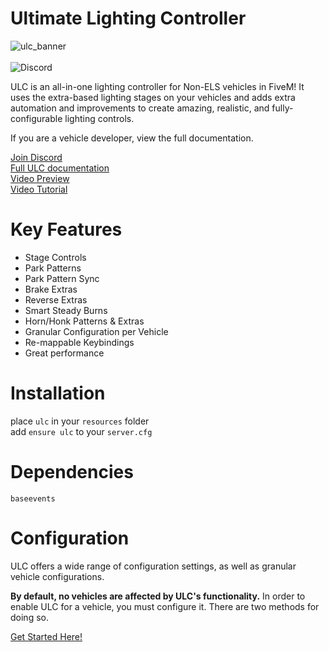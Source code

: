 # Ultimate Lighting Controller
![ulc_banner](https://user-images.githubusercontent.com/48927090/209438952-b931af04-f7b5-45bb-b2df-514d6c28d751.png)<br><br>
<img alt="Discord" src="https://img.shields.io/discord/603591936372244501?label=Discord&logo=Discord&logoColor=white">


ULC is an all-in-one lighting controller for Non-ELS vehicles in FiveM! It uses the extra-based lighting stages on your vehicles and adds extra automation and improvements to create amazing, realistic, and fully-configurable lighting controls.

If you are a vehicle developer, view the full documentation.

[Join Discord](https://discord.gg/dwnstr-fivem)<br>
[Full ULC documentation](https://dawnstar.gitbook.io/vehicle-docs/ulc/overview)<br>
[Video Preview](https://www.youtube.com/watch?v=f1H6sohjTao)<br>
[Video Tutorial](https://youtu.be/FIF3qqRY0Ts)

# Key Features
- Stage Controls
- Park Patterns
- Park Pattern Sync
- Brake Extras
- Reverse Extras
- Smart Steady Burns
- Horn/Honk Patterns & Extras
- Granular Configuration per Vehicle
- Re-mappable Keybindings
- Great performance


# Installation
place ``ulc`` in your ``resources`` folder<br>
add ``ensure ulc`` to your ``server.cfg``

# Dependencies
``baseevents``

# Configuration
ULC offers a wide range of configuration settings, as well as granular vehicle configurations.

**By default, no vehicles are affected by ULC's functionality.** In order to enable ULC for a vehicle, you must configure it. There are two methods for doing so.

[Get Started Here!](https://dawnstar.gitbook.io/vehicle-docs/ulc/overview)
